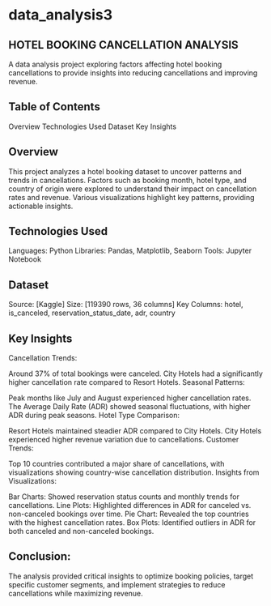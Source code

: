 # data_analysis3

## HOTEL BOOKING CANCELLATION ANALYSIS

A data analysis project exploring factors affecting hotel booking cancellations to provide insights into reducing cancellations and improving revenue.

## Table of Contents

Overview
Technologies Used
Dataset
Key Insights

## Overview

This project analyzes a hotel booking dataset to uncover patterns and trends in cancellations. Factors such as booking month, hotel type, and country of origin were explored to understand their impact on cancellation rates and revenue. Various visualizations highlight key patterns, providing actionable insights.

## Technologies Used

Languages: Python
Libraries: Pandas, Matplotlib, Seaborn
Tools: Jupyter Notebook

## Dataset

Source: [Kaggle]
Size: [119390 rows, 36 columns]
Key Columns:
hotel, is_canceled, reservation_status_date, adr, country

## Key Insights

Cancellation Trends:

Around 37% of total bookings were canceled.
City Hotels had a significantly higher cancellation rate compared to Resort Hotels.
Seasonal Patterns:

Peak months like July and August experienced higher cancellation rates.
The Average Daily Rate (ADR) showed seasonal fluctuations, with higher ADR during peak seasons.
Hotel Type Comparison:

Resort Hotels maintained steadier ADR compared to City Hotels.
City Hotels experienced higher revenue variation due to cancellations.
Customer Trends:

Top 10 countries contributed a major share of cancellations, with visualizations showing country-wise cancellation distribution.
Insights from Visualizations:

Bar Charts: Showed reservation status counts and monthly trends for cancellations.
Line Plots: Highlighted differences in ADR for canceled vs. non-canceled bookings over time.
Pie Chart: Revealed the top countries with the highest cancellation rates.
Box Plots: Identified outliers in ADR for both canceled and non-canceled bookings.

## Conclusion:

The analysis provided critical insights to optimize booking policies, target specific customer segments, and implement strategies to reduce cancellations while maximizing revenue.
